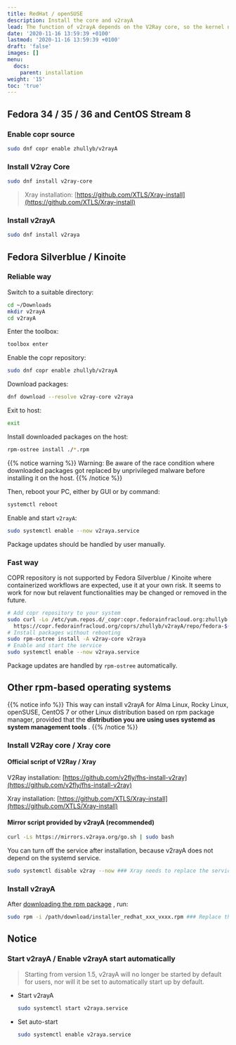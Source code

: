 ```yaml
---
title: RedHat / openSUSE
description: Install the core and v2rayA
lead: The function of v2rayA depends on the V2Ray core, so the kernel needs to be installed.
date: '2020-11-16 13:59:39 +0100'
lastmod: '2020-11-16 13:59:39 +0100'
draft: 'false'
images: []
menu:
  docs:
    parent: installation
weight: '15'
toc: 'true'
---
```


## Fedora 34 / 35 / 36 and CentOS Stream 8

### Enable copr source

```bash
sudo dnf copr enable zhullyb/v2rayA
```

### Install V2ray Core

```bash
sudo dnf install v2ray-core
```

> Xray installation: [https://github.com/XTLS/Xray-install](https://github.com/XTLS/Xray-install)

### Install v2rayA

```bash
sudo dnf install v2raya
```

## Fedora Silverblue / Kinoite

### Reliable way

Switch to a suitable directory:

```bash
cd ~/Downloads
mkdir v2rayA
cd v2rayA
```

Enter the toolbox:

```bash
toolbox enter
```

Enable the copr repository:

```bash
sudo dnf copr enable zhullyb/v2rayA
```

Download packages:

```bash
dnf download --resolve v2ray-core v2raya
```

Exit to host:

```bash
exit
```

Install downloaded packages on the host:

```bash
rpm-ostree install ./*.rpm
```

{{% notice warning %}} Warning: Be aware of the race condition where downloaded packages got replaced by unprivileged malware before installing it on the host. {{% /notice %}}

Then, reboot your PC, either by GUI or by command:

```bash
systemctl reboot
```

Enable and start `v2rayA`:

```bash
sudo systemctl enable --now v2raya.service
```

Package updates should be handled by user manually.

### Fast way

COPR repository is not supported by Fedora Silverblue / Kinoite where containerized workflows are expected, use it at your own risk. It seems to work for now but relavent functionalities may be changed or removed in the future.

```bash
# Add copr repository to your system
sudo curl -Lo /etc/yum.repos.d/_copr:copr.fedorainfracloud.org:zhullyb:v2rayA.repo \
  https://copr.fedorainfracloud.org/coprs/zhullyb/v2rayA/repo/fedora-$(rpm -E %fedora)/zhullyb-v2rayA-fedora-$(rpm -E %fedora).repo
# Install packages without rebooting
sudo rpm-ostree install -A v2ray-core v2raya
# Enable and start the service
sudo systemctl enable --now v2raya.service
```

Package updates are handled by `rpm-ostree` automatically.

## Other rpm-based operating systems

{{% notice info %}} This way can install v2rayA for Alma Linux, Rocky Linux, openSUSE, CentOS 7 or other Linux distribution based on rpm package manager, provided that the **distribution you are using uses systemd as system management tools** . {{% /notice %}}

### Install V2Ray core / Xray core

#### Official script of V2Ray / Xray

V2Ray installation: [https://github.com/v2fly/fhs-install-v2ray](https://github.com/v2fly/fhs-install-v2ray)

Xray installation: [https://github.com/XTLS/Xray-install](https://github.com/XTLS/Xray-install)

#### Mirror script provided by v2rayA (recommended)

```bash
curl -Ls https://mirrors.v2raya.org/go.sh | sudo bash
```

You can turn off the service after installation, because v2rayA does not depend on the systemd service.

```bash
sudo systemctl disable v2ray --now ### Xray needs to replace the service with xray
```

### Install v2rayA

After [downloading the rpm package](https://github.com/v2rayA/v2rayA/releases) , run:

```bash
sudo rpm -i /path/download/installer_redhat_xxx_vxxx.rpm ### Replace the actual path where the rpm package is located by yourself
```

## Notice

### Start v2rayA / Enable v2rayA start automatically

> Starting from version 1.5, v2rayA will no longer be started by default for users, nor will it be set to automatically start up by default.

- Start v2rayA

    ```bash
    sudo systemctl start v2raya.service
    ```

- Set auto-start

    ```bash
    sudo systemctl enable v2raya.service
    ```
